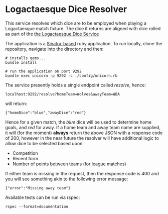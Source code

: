 # Logactaesque Dice Resolver
This service resolves which dice are to be employed when playing a Logactaesque match fixture. The dice it returns are aligned with dice rolled as part of the [the Logactaesque Dice Service](https://github.com/logactaesque/logactaesque-dice)

The application is a [Sinatra-based](http://www.sinatrarb.com/) ruby application. To run locally, clone the repository, navigate into the directory and then:

    # installs gems...
    bundle install

    # run the application on port 9292
    bundle exec unicorn -p 9292 -c ./config/unicorn.rb

The service presently holds a single endpoint called *resolve*, hence:

    localhost:9292/resolve?homeTeam=Wolves&awayTeam=WBA

will return:

    {"homeDice":"blue","awayDice":"red"}

Hence for a given match, the _blue_ dice will be used to determine home goals, and _red_ for away.  If a home team and away team name are supplied, it will (for the moment) __always__ return the above JSON with a response code of 200, however in the near future the resolver will have additional logic to allow dice to be selected based upon:

- Competition
- Recent form
- Number of points between teams (for league matches)


If either team is missing in the request, then the response code is 400 and you will see something akin to the following error message:

    {"error":"Missing away team"}

Available tests can be run via rspec:
    
    rspec --format=documentation